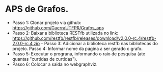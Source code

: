 # APS de Grafos.

- Passo 1:
Clonar projeto via github: https://github.com/GuerraUTFPR/Grafos_aps
- Passo 2:
Baixar a biblioteca RESTfb utilizada no link: https://github.com/restfb/restfb/releases/download/v2.0.0-rc.4/restfb-2.0.0-rc.4.zip - Passo 3: 
Adicionar a biblioteca restfb nas bibliotecas do projeto. Passo 4: Informar nome da página a ser gerado o grafo.
- Passo 5:
Executar o prograna, informando o raio de pesquisa (ate quantas "curtidas de curtidas").
- Passo 6:
Colocar a saida no webgraphviz.

